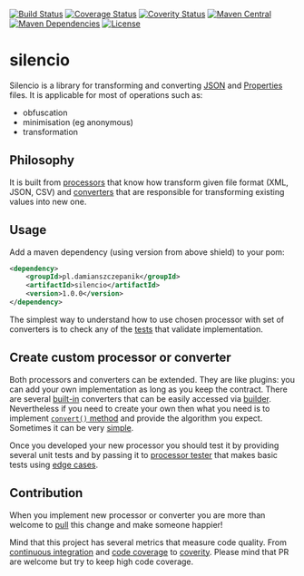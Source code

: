 [![Build Status](https://img.shields.io/travis/damianszczepanik/silencio/master.svg)](https://travis-ci.org/damianszczepanik/silencio)
[![Coverage Status](https://img.shields.io/codecov/c/github/damianszczepanik/silencio/master.svg)](https://codecov.io/github/damianszczepanik/silencio)
[![Coverity Status](https://scan.coverity.com/projects/6162/badge.svg)](https://scan.coverity.com/projects/damianszczepanik-silencio)
[![Maven Central](https://img.shields.io/maven-central/v/pl.damianszczepanik/silencio.svg)](http://search.maven.org/#search|gav|1|g%3A%22pl.damianszczepanik%22%20AND%20a%3A%22silencio%22)
[![Maven Dependencies](https://www.versioneye.com/user/projects/55c5300965376200170035e9/badge.svg)](https://www.versioneye.com/user/projects/55c5300965376200170035e9?child=summary)
[![License](http://img.shields.io/:license-apache-blue.svg)](http://www.apache.org/licenses/)

# silencio

Silencio is a library for transforming and converting [JSON](https://pl.wikipedia.org/wiki/JSON) and [Properties](https://en.wikipedia.org/wiki/.properties) files. It is applicable for most of operations such as:
- obfuscation
- minimisation (eg anonymous)
- transformation

## Philosophy

It is built from [processors](src/main/java/pl/szczepanik/silencio/api/Processor.java) that know how transform given file format (XML, JSON, CSV) and [converters](src/main/java/pl/szczepanik/silencio/api/Converter.java) that are responsible for transforming existing values into new one.

## Usage

Add a maven dependency (using version from above shield) to your pom:
```xml
<dependency>
    <groupId>pl.damianszczepanik</groupId>
    <artifactId>silencio</artifactId>
    <version>1.0.0</version>
</dependency>
```

The simplest way to understand how to use chosen processor with set of converters is to check any of the [tests](src/test/java/pl/szczepanik/silencio/integration) that validate implementation.

## Create custom processor or converter

Both processors and converters can be extended. They are like plugins: you can add your own implementation as long as you keep the contract. There are several [built-in](src/main/java/pl/szczepanik/silencio/converters) converters that can be easily accessed via [builder](src/main/java/pl/szczepanik/silencio/core/ConverterBuilder.java). Nevertheless if you need to create your own then what you need is to implement [``convert()`` method](src/main/java/pl/szczepanik/silencio/api/Converter.java) and provide the algorithm you expect. Sometimes it can be very [simple](src/main/java/pl/szczepanik/silencio/converters/BlankConverter.java).

Once you developed your new processor you should test it by providing several unit tests and by passing it to [processor tester](src/main/java/pl/szczepanik/silencio/diagnostics/ProcessorSmokeChecker.java) that makes basic tests using [edge cases](https://en.wikipedia.org/wiki/Edge_case).

## Contribution

When you implement new processor or converter you are more than welcome to [pull](https://github.com/damianszczepanik/silencio/pulls) this change and make someone happier!

Mind that this project has several metrics that measure code quality. From [continuous integration](https://travis-ci.org/damianszczepanik/silencio) and [code coverage](https://codecov.io/github/damianszczepanik/silencio) to [coverity](https://scan.coverity.com/projects/damianszczepanik-silencio). Please mind that PR are welcome but try to keep high code coverage.

